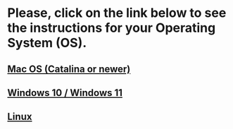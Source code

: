 # Please, click on the link below to see the instructions for your Operating System (OS).
## [Mac OS (Catalina or newer)](MacOS.md)
## [Windows 10 / Windows 11](Windows10.md)
## [Linux](Linux.md)
